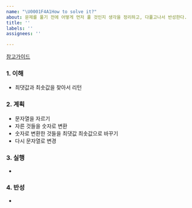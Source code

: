 ```yaml
---
name: "\U0001F4A1How to solve it?"
about: 문제를 풀기 전에 어떻게 먼저 풀 것인지 생각을 정리하고, 다풀고나서 반성한다.
title: ''
labels: ''
assignees: ''

---
```


[참고가이드](https://megaptera.notion.site/6-5f9b4105eb0748fd8f8baa631d92d6ea)

### 1. 이해
- 최댓값과 최솟값을 찾아서 리턴

### 2. 계획
- 문자열을 자르기
- 자른 것들을 숫자로 변환
- 숫자로 변환한 것들을 최댓값 최솟값으로 바꾸기
- 다시 문자열로 변경

### 3. 실행
- 

### 4. 반성
-
